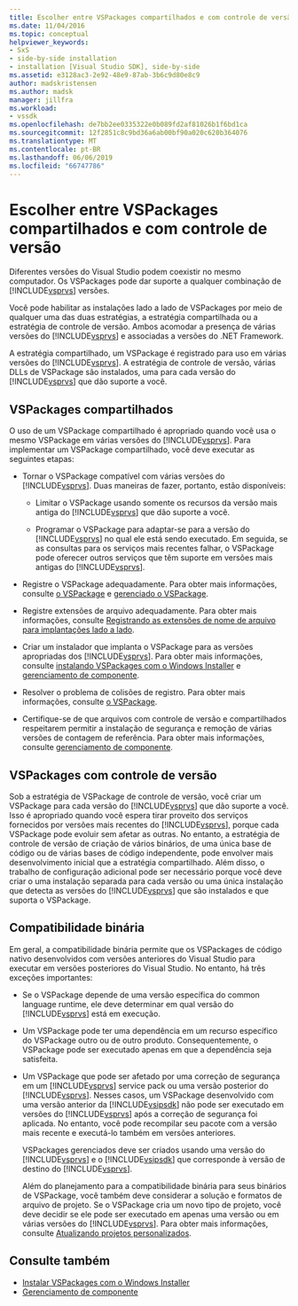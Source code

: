 ```yaml
---
title: Escolher entre VSPackages compartilhados e com controle de versão | Microsoft Docs
ms.date: 11/04/2016
ms.topic: conceptual
helpviewer_keywords:
- SxS
- side-by-side installation
- installation [Visual Studio SDK], side-by-side
ms.assetid: e3128ac3-2e92-48e9-87ab-3b6c9d80e8c9
author: madskristensen
ms.author: madsk
manager: jillfra
ms.workload:
- vssdk
ms.openlocfilehash: de7bb2ee0335322e0b089fd2af81026b1f6bd1ca
ms.sourcegitcommit: 12f2851c8c9bd36a6ab00bf90a020c620b364076
ms.translationtype: MT
ms.contentlocale: pt-BR
ms.lasthandoff: 06/06/2019
ms.locfileid: "66747786"
---
```

# <a name="choose-between-shared-and-versioned-vspackages"></a>Escolher entre VSPackages compartilhados e com controle de versão
Diferentes versões do Visual Studio podem coexistir no mesmo computador. Os VSPackages pode dar suporte a qualquer combinação de [!INCLUDE[vsprvs](../code-quality/includes/vsprvs_md.md)] versões.

 Você pode habilitar as instalações lado a lado de VSPackages por meio de qualquer uma das duas estratégias, a estratégia compartilhada ou a estratégia de controle de versão. Ambos acomodar a presença de várias versões do [!INCLUDE[vsprvs](../code-quality/includes/vsprvs_md.md)] e associadas a versões do .NET Framework.

 A estratégia compartilhado, um VSPackage é registrado para uso em várias versões do [!INCLUDE[vsprvs](../code-quality/includes/vsprvs_md.md)]. A estratégia de controle de versão, várias DLLs de VSPackage são instalados, uma para cada versão do [!INCLUDE[vsprvs](../code-quality/includes/vsprvs_md.md)] que dão suporte a você.

## <a name="shared-vspackages"></a>VSPackages compartilhados
 O uso de um VSPackage compartilhado é apropriado quando você usa o mesmo VSPackage em várias versões do [!INCLUDE[vsprvs](../code-quality/includes/vsprvs_md.md)]. Para implementar um VSPackage compartilhado, você deve executar as seguintes etapas:

- Tornar o VSPackage compatível com várias versões do [!INCLUDE[vsprvs](../code-quality/includes/vsprvs_md.md)]. Duas maneiras de fazer, portanto, estão disponíveis:

  - Limitar o VSPackage usando somente os recursos da versão mais antiga do [!INCLUDE[vsprvs](../code-quality/includes/vsprvs_md.md)] que dão suporte a você.

  - Programar o VSPackage para adaptar-se para a versão do [!INCLUDE[vsprvs](../code-quality/includes/vsprvs_md.md)] no qual ele está sendo executado. Em seguida, se as consultas para os serviços mais recentes falhar, o VSPackage pode oferecer outros serviços que têm suporte em versões mais antigas do [!INCLUDE[vsprvs](../code-quality/includes/vsprvs_md.md)].

- Registre o VSPackage adequadamente. Para obter mais informações, consulte [o VSPackage](../extensibility/internals/vspackage-registration.md) e [gerenciado o VSPackage](https://msdn.microsoft.com/library/f69e0ea3-6a92-4639-8ca9-4c9c210e58a1).

- Registre extensões de arquivo adequadamente. Para obter mais informações, consulte [Registrando as extensões de nome de arquivo para implantações lado a lado](../extensibility/registering-file-name-extensions-for-side-by-side-deployments.md).

- Criar um instalador que implanta o VSPackage para as versões apropriadas dos [!INCLUDE[vsprvs](../code-quality/includes/vsprvs_md.md)]. Para obter mais informações, consulte [instalando VSPackages com o Windows Installer](../extensibility/internals/installing-vspackages-with-windows-installer.md) e [gerenciamento de componente](../extensibility/internals/component-management.md).

- Resolver o problema de colisões de registro. Para obter mais informações, consulte [o VSPackage](../extensibility/internals/vspackage-registration.md).

- Certifique-se de que arquivos com controle de versão e compartilhados respeitarem permitir a instalação de segurança e remoção de várias versões de contagem de referência. Para obter mais informações, consulte [gerenciamento de componente](../extensibility/internals/component-management.md).

## <a name="versioned-vspackages"></a>VSPackages com controle de versão
 Sob a estratégia de VSPackage de controle de versão, você criar um VSPackage para cada versão do [!INCLUDE[vsprvs](../code-quality/includes/vsprvs_md.md)] que dão suporte a você. Isso é apropriado quando você espera tirar proveito dos serviços fornecidos por versões mais recentes do [!INCLUDE[vsprvs](../code-quality/includes/vsprvs_md.md)], porque cada VSPackage pode evoluir sem afetar as outras. No entanto, a estratégia de controle de versão de criação de vários binários, de uma única base de código ou de várias bases de código independente, pode envolver mais desenvolvimento inicial que a estratégia compartilhado. Além disso, o trabalho de configuração adicional pode ser necessário porque você deve criar o uma instalação separada para cada versão ou uma única instalação que detecta as versões do [!INCLUDE[vsprvs](../code-quality/includes/vsprvs_md.md)] que são instalados e que suporta o VSPackage.

## <a name="binary-compatibility"></a>Compatibilidade binária
 Em geral, a compatibilidade binária permite que os VSPackages de código nativo desenvolvidos com versões anteriores do Visual Studio para executar em versões posteriores do Visual Studio. No entanto, há três exceções importantes:

- Se o VSPackage depende de uma versão específica do common language runtime, ele deve determinar em qual versão do [!INCLUDE[vsprvs](../code-quality/includes/vsprvs_md.md)] está em execução.

- Um VSPackage pode ter uma dependência em um recurso específico do VSPackage outro ou de outro produto. Consequentemente, o VSPackage pode ser executado apenas em que a dependência seja satisfeita.

- Um VSPackage que pode ser afetado por uma correção de segurança em um [!INCLUDE[vsprvs](../code-quality/includes/vsprvs_md.md)] service pack ou uma versão posterior do [!INCLUDE[vsprvs](../code-quality/includes/vsprvs_md.md)]. Nesses casos, um VSPackage desenvolvido com uma versão anterior da [!INCLUDE[vsipsdk](../extensibility/includes/vsipsdk_md.md)] não pode ser executado em versões do [!INCLUDE[vsprvs](../code-quality/includes/vsprvs_md.md)] após a correção de segurança foi aplicada. No entanto, você pode recompilar seu pacote com a versão mais recente e executá-lo também em versões anteriores.

  VSPackages gerenciados deve ser criados usando uma versão do [!INCLUDE[vsprvs](../code-quality/includes/vsprvs_md.md)] e o [!INCLUDE[vsipsdk](../extensibility/includes/vsipsdk_md.md)] que corresponde à versão de destino do [!INCLUDE[vsprvs](../code-quality/includes/vsprvs_md.md)].

  Além do planejamento para a compatibilidade binária para seus binários de VSPackage, você também deve considerar a solução e formatos de arquivo de projeto. Se o VSPackage cria um novo tipo de projeto, você deve decidir se ele pode ser executado em apenas uma versão ou em várias versões do [!INCLUDE[vsprvs](../code-quality/includes/vsprvs_md.md)]. Para obter mais informações, consulte [Atualizando projetos personalizados](../extensibility/internals/upgrading-projects.md#upgrading-custom-projects).

## <a name="see-also"></a>Consulte também
- [Instalar VSPackages com o Windows Installer](../extensibility/internals/installing-vspackages-with-windows-installer.md)
- [Gerenciamento de componente](../extensibility/internals/component-management.md)